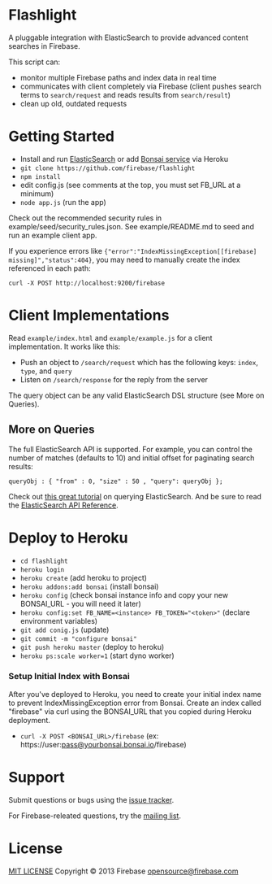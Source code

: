 Flashlight
==========

A pluggable integration with ElasticSearch to provide advanced content searches in Firebase.

This script can:
 - monitor multiple Firebase paths and index data in real time
 - communicates with client completely via Firebase (client pushes search terms to `search/request` and reads results from `search/result`)
 - clean up old, outdated requests

Getting Started
===============

 - Install and run [ElasticSearch](http://www.elasticsearch.org/guide/en/elasticsearch/reference/current/setup.html) or add [Bonsai service](https://addons.heroku.com/bonsai#starter) via Heroku
 - `git clone https://github.com/firebase/flashlight`
 - `npm install`
 - edit config.js (see comments at the top, you must set FB_URL at a minimum)
 - `node app.js` (run the app)

Check out the recommended security rules in example/seed/security_rules.json.
See example/README.md to seed and run an example client app.

If you experience errors like `{"error":"IndexMissingException[[firebase] missing]","status":404}`, you may need
to manually create the index referenced in each path:

    curl -X POST http://localhost:9200/firebase

Client Implementations
======================

Read `example/index.html` and `example/example.js` for a client implementation. It works like this:

 - Push an object to `/search/request` which has the following keys: `index`, `type`, and `query`
 - Listen on `/search/response` for the reply from the server

The query object can be any valid ElasticSearch DSL structure (see More on Queries).

More on Queries
---------------

The full ElasticSearch API is supported. For example, you can control the number of matches (defaults to 10) and initial offset for paginating search results:

```
queryObj : { "from" : 0, "size" : 50 , "query": queryObj }; 
```

Check out [this great tutorial](http://okfnlabs.org/blog/2013/07/01/elasticsearch-query-tutorial.html) on querying ElasticSearch. And be sure to read the [ElasticSearch API Reference](http://www.elasticsearch.org/guide/en/elasticsearch/reference/current/).

Deploy to Heroku
================

 - `cd flashlight`
 - `heroku login`
 - `heroku create` (add heroku to project)
 - `heroku addons:add bonsai` (install bonsai)
 - `heroku config`  (check bonsai instance info and copy your new BONSAI_URL - you will need it later)
 - `heroku config:set FB_NAME=<instance> FB_TOKEN="<token>"` (declare environment variables)
 - `git add conig.js` (update)
 - `git commit -m "configure bonsai"`
 - `git push heroku master` (deploy to heroku)
 - `heroku ps:scale worker=1` (start dyno worker)

### Setup Initial Index with Bonsai

After you've deployed to Heroku, you need to create your initial index name to prevent IndexMissingException error from Bonsai. Create an index called "firebase" via curl using the BONSAI_URL that you copied during Heroku deployment.

 - `curl -X POST <BONSAI_URL>/firebase` (ex: https://user:pass@yourbonsai.bonsai.io/firebase)

Support
=======

Submit questions or bugs using the [issue tracker](https://github.com/firebase/flashlight).

For Firebase-releated questions, try the [mailing list](https://groups.google.com/forum/#!forum/firebase-talk).

License
=======

[MIT LICENSE](http://firebase.mit-license.org/)
Copyright © 2013 Firebase <opensource@firebase.com>
